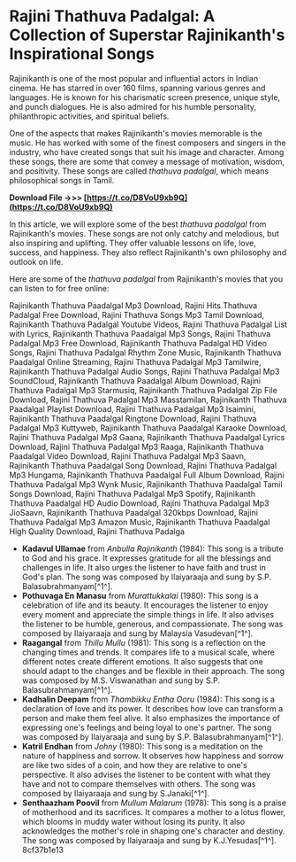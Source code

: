 
 
# Rajini Thathuva Padalgal: A Collection of Superstar Rajinikanth's Inspirational Songs
 
Rajinikanth is one of the most popular and influential actors in Indian cinema. He has starred in over 160 films, spanning various genres and languages. He is known for his charismatic screen presence, unique style, and punch dialogues. He is also admired for his humble personality, philanthropic activities, and spiritual beliefs.
 
One of the aspects that makes Rajinikanth's movies memorable is the music. He has worked with some of the finest composers and singers in the industry, who have created songs that suit his image and character. Among these songs, there are some that convey a message of motivation, wisdom, and positivity. These songs are called *thathuva padalgal*, which means philosophical songs in Tamil.
 
**Download File ->>> [https://t.co/D8VoU9xb9Q](https://t.co/D8VoU9xb9Q)**


 
In this article, we will explore some of the best *thathuva padalgal* from Rajinikanth's movies. These songs are not only catchy and melodious, but also inspiring and uplifting. They offer valuable lessons on life, love, success, and happiness. They also reflect Rajinikanth's own philosophy and outlook on life.
 
Here are some of the *thathuva padalgal* from Rajinikanth's movies that you can listen to for free online:
 
Rajinikanth Thathuva Paadalgal Mp3 Download,  Rajini Hits Thathuva Padalgal Free Download,  Rajini Thathuva Songs Mp3 Tamil Download,  Rajinikanth Thathuva Padalgal Youtube Videos,  Rajini Thathuva Padalgal List with Lyrics,  Rajinikanth Thathuva Paadalgal Mp3 Songs,  Rajini Thathuva Padalgal Mp3 Free Download,  Rajinikanth Thathuva Padalgal HD Video Songs,  Rajini Thathuva Padalgal Rhythm Zone Music,  Rajinikanth Thathuva Paadalgal Online Streaming,  Rajini Thathuva Padalgal Mp3 Tamilwire,  Rajinikanth Thathuva Padalgal Audio Songs,  Rajini Thathuva Padalgal Mp3 SoundCloud,  Rajinikanth Thathuva Paadalgal Album Download,  Rajini Thathuva Padalgal Mp3 Starmusiq,  Rajinikanth Thathuva Padalgal Zip File Download,  Rajini Thathuva Padalgal Mp3 Masstamilan,  Rajinikanth Thathuva Paadalgal Playlist Download,  Rajini Thathuva Padalgal Mp3 Isaimini,  Rajinikanth Thathuva Paadalgal Ringtone Download,  Rajini Thathuva Padalgal Mp3 Kuttyweb,  Rajinikanth Thathuva Paadalgal Karaoke Download,  Rajini Thathuva Padalgal Mp3 Gaana,  Rajinikanth Thathuva Paadalgal Lyrics Download,  Rajini Thathuva Padalgal Mp3 Raaga,  Rajinikanth Thathuva Paadalgal Video Download,  Rajini Thathuva Padalgal Mp3 Saavn,  Rajinikanth Thathuva Paadalgal Song Download,  Rajini Thathuva Padalgal Mp3 Hungama,  Rajinikanth Thathuva Paadalgal Full Album Download,  Rajini Thathuva Padalgal Mp3 Wynk Music,  Rajinikanth Thathuva Paadalgal Tamil Songs Download,  Rajini Thathuva Padalgal Mp3 Spotify,  Rajinikanth Thathuva Paadalgal HD Audio Download,  Rajini Thathuva Padalgal Mp3 JioSaavn,  Rajinikanth Thathuva Paadalgal 320kbps Download,  Rajini Thathuva Padalgal Mp3 Amazon Music,  Rajinikanth Thathuva Paadalgal High Quality Download,  Rajini Thathuva Padalga
 
- **Kadavul Ullamae** from *Anbulla Rajinikanth* (1984): This song is a tribute to God and his grace. It expresses gratitude for all the blessings and challenges in life. It also urges the listener to have faith and trust in God's plan. The song was composed by Ilaiyaraaja and sung by S.P. Balasubrahmanyam[^1^].
- **Pothuvaga En Manasu** from *Murattukkalai* (1980): This song is a celebration of life and its beauty. It encourages the listener to enjoy every moment and appreciate the simple things in life. It also advises the listener to be humble, generous, and compassionate. The song was composed by Ilaiyaraaja and sung by Malaysia Vasudevan[^1^].
- **Raagangal** from *Thillu Mullu* (1981): This song is a reflection on the changing times and trends. It compares life to a musical scale, where different notes create different emotions. It also suggests that one should adapt to the changes and be flexible in their approach. The song was composed by M.S. Viswanathan and sung by S.P. Balasubrahmanyam[^1^].
- **Kadhalin Deepam** from *Thambikku Entha Ooru* (1984): This song is a declaration of love and its power. It describes how love can transform a person and make them feel alive. It also emphasizes the importance of expressing one's feelings and being loyal to one's partner. The song was composed by Ilaiyaraaja and sung by S.P. Balasubrahmanyam[^1^].
- **Katril Endhan** from *Johny* (1980): This song is a meditation on the nature of happiness and sorrow. It observes how happiness and sorrow are like two sides of a coin, and how they are relative to one's perspective. It also advises the listener to be content with what they have and not to compare themselves with others. The song was composed by Ilaiyaraaja and sung by S.Janaki[^1^].
- **Senthaazham Poovil** from *Mullum Malarum* (1978): This song is a praise of motherhood and its sacrifices. It compares a mother to a lotus flower, which blooms in muddy water without losing its purity. It also acknowledges the mother's role in shaping one's character and destiny. The song was composed by Ilaiyaraaja and sung by K.J.Yesudas[^1^]. 8cf37b1e13


